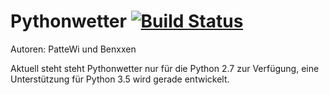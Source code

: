 Pythonwetter [![Build Status](https://travis-ci.org/PatteWi/pythonwetter.svg)](https://travis-ci.org/PatteWi/pythonwetter)
=
Autoren: PatteWi und Benxxen

Aktuell steht steht Pythonwetter nur für die Python 2.7 zur Verfügung, eine Unterstützung für Python 3.5 wird gerade entwickelt.
